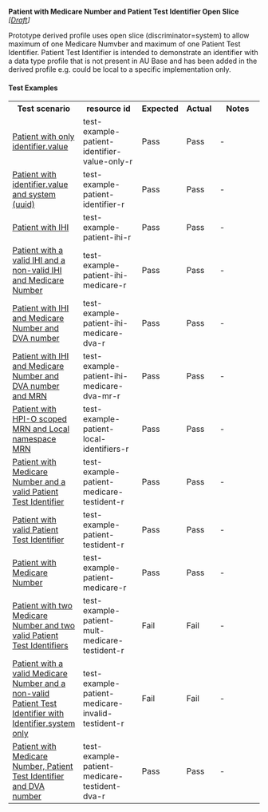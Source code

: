 **Patient with Medicare Number and Patient Test Identifier Open Slice** *[[Draft](http://hl7.org/fhir/r4/valueset-publication-status.html)]*

Prototype derived profile uses open slice (discriminator=system) to allow maximum of one Medicare Numvber and maximum of one Patient Test Identifier. Patient Test Identifier is intended to demonstrate an identifier with a data type profile that is not present in AU Base and has been added in the derived profile e.g. could be local to a specific implementation only.

#### Test Examples

<table class="list" style="width:100%">
    <colgroup>
       <col span="1" style="width: 19%;"/>
       <col span="1" style="width: 25%;"/>
       <col span="1" style="width: 10%;"/>
       <col span="1" style="width: 10%;"/>
       <col span="1" style="width: 20%;"/>
    </colgroup>
	<tbody>
      <tr>
        <th>Test scenario</th>
        <th>resource id</th>
        <th>Expected</th>
        <th>Actual</th>
		<th>Notes</th>
      </tr>
      <tr>
        <td><a href="Patient-test-example-patient-identifier-value-only-r.html">Patient with only identifier.value</a></td>
        <td>test-example-patient-identifier-value-only-r</td>
        <td>Pass</td>
        <td>Pass</td>
        <td>-</td>
      </tr>
      <tr>
        <td><a href="Patient-test-example-patient-identifier-r.html">Patient with identifier.value and system (uuid)</a></td>
        <td>test-example-patient-identifier-r</td>
        <td>Pass</td>
        <td>Pass</td>
        <td>-</td>
      </tr>
      <tr>
        <td><a href="Patient-test-example-patient-ihi-r.html">Patient with IHI</a></td>
        <td>test-example-patient-ihi-r</td>
        <td>Pass</td>
        <td>Pass</td>
        <td>-</td>
      </tr>
      <tr>
        <td><a href="Patient-test-example-patient-ihi-medicare-r.html">Patient with a valid IHI and a non-valid IHI and Medicare Number</a></td>
        <td>test-example-patient-ihi-medicare-r</td>
        <td>Pass</td>
        <td>Pass</td>
        <td>-</td>
      </tr>
      <tr>
        <td><a href="Patient-test-example-patient-ihi-medicare-dva-r.html">Patient with IHI and Medicare Number and DVA number</a></td>
        <td>test-example-patient-ihi-medicare-dva-r</td>
        <td>Pass</td>
        <td>Pass</td>
        <td>-</td>
      </tr>
      <tr>
        <td><a href="Patient-test-example-patient-ihi-medicare-dva-mr-r.html">Patient with IHI and Medicare Number and DVA number and MRN</a></td>
        <td>test-example-patient-ihi-medicare-dva-mr-r</td>
        <td>Pass</td>
        <td>Pass</td>
        <td>-</td>
      </tr>
      <tr>
        <td><a href="Patient-test-example-patient-local-identifiers-r.html">Patient with HPI-O scoped MRN and Local namespace MRN</a></td>
        <td>test-example-patient-local-identifiers-r</td>
        <td>Pass</td>
        <td>Pass</td>
        <td>-</td>
      </tr>
      <tr>
        <td><a href="Patient-test-example-patient-medicare-testident-r.html">Patient with Medicare Number and a valid Patient Test Identifier</a></td>
        <td>test-example-patient-medicare-testident-r</td>
        <td>Pass</td>
        <td>Pass</td>
        <td>-</td>
      </tr>
      <tr>
        <td><a href="Patient-test-example-patient-testident-r.html">Patient with valid Patient Test Identifier</a></td>
        <td>test-example-patient-testident-r</td>
        <td>Pass</td>
        <td>Pass</td>
        <td>-</td>
      </tr>
      <tr>
        <td><a href="Patient-test-example-patient-medicare-r.html">Patient with Medicare Number</a></td>
        <td>test-example-patient-medicare-r</td>
        <td>Pass</td>
        <td>Pass</td>
        <td>-</td>
      </tr>
      <tr>
        <td><a href="Patient-test-example-patient-mult-medicare-testident-r.html">Patient with two Medicare Number and two valid Patient Test Identifiers</a></td>
        <td>test-example-patient-mult-medicare-testident-r</td>
        <td>Fail</td>
        <td>Fail</td>
        <td>-</td>
      </tr>
      <tr>
        <td><a href="Patient-test-example-patient-medicare-invalid-testident-r.html">Patient with a valid Medicare Number and a non-valid Patient Test Identifier with Identifier.system only</a></td>
        <td>test-example-patient-medicare-invalid-testident-r</td>
        <td>Fail</td>
        <td>Fail</td>
        <td>-</td>
      </tr>
      <tr>
        <td><a href="Patient-test-example-patient-medicare-testident-dva-r.html">Patient with Medicare Number, Patient Test Identifier and DVA number</a></td>
        <td>test-example-patient-medicare-testident-dva-r</td>
        <td>Pass</td>
        <td>Pass</td>
        <td>-</td>
      </tr>
     </tbody>
</table>